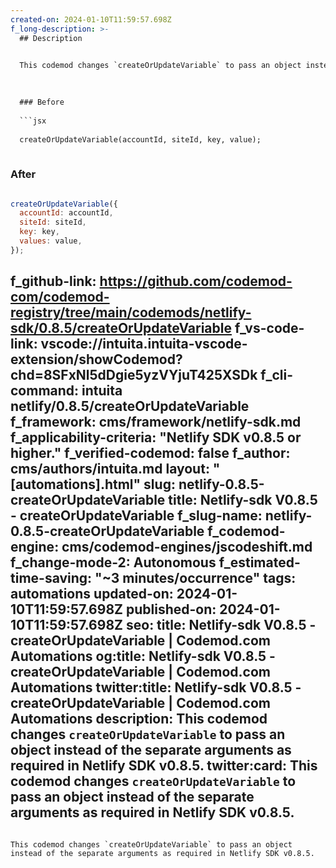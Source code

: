 ```yaml
---
created-on: 2024-01-10T11:59:57.698Z
f_long-description: >-
  ## Description
  

  This codemod changes `createOrUpdateVariable` to pass an object instead of the separate arguments as required in Netlify SDK v0.8.5.
  

  
  ### Before
  
  ```jsx
  
  createOrUpdateVariable(accountId, siteId, key, value);
  
  ```
  
  ### After
  
  ```jsx
  
  createOrUpdateVariable({
  	accountId: accountId,
  	siteId: siteId,
  	key: key,
  	values: value,
  });
  
  ```
f_github-link: https://github.com/codemod-com/codemod-registry/tree/main/codemods/netlify-sdk/0.8.5/createOrUpdateVariable
f_vs-code-link: vscode://intuita.intuita-vscode-extension/showCodemod?chd=8SFxNl5dDgie5yzVYjuT425XSDk
f_cli-command: intuita netlify/0.8.5/createOrUpdateVariable
f_framework: cms/framework/netlify-sdk.md
f_applicability-criteria: "Netlify SDK v0.8.5 or higher."
f_verified-codemod: false
f_author: cms/authors/intuita.md
layout: "[automations].html"
slug: netlify-0.8.5-createOrUpdateVariable
title: Netlify-sdk V0.8.5 - createOrUpdateVariable
f_slug-name: netlify-0.8.5-createOrUpdateVariable
f_codemod-engine: cms/codemod-engines/jscodeshift.md
f_change-mode-2: Autonomous
f_estimated-time-saving: "~3 minutes/occurrence"
tags: automations
updated-on: 2024-01-10T11:59:57.698Z
published-on: 2024-01-10T11:59:57.698Z
seo:
  title: Netlify-sdk V0.8.5 - createOrUpdateVariable | Codemod.com Automations
  og:title: Netlify-sdk V0.8.5 - createOrUpdateVariable | Codemod.com Automations
  twitter:title: Netlify-sdk V0.8.5 - createOrUpdateVariable | Codemod.com Automations
  description: This codemod changes `createOrUpdateVariable` to pass an object instead of the separate arguments as required in Netlify SDK v0.8.5.
  twitter:card: This codemod changes `createOrUpdateVariable` to pass an object instead of the separate arguments as required in Netlify SDK v0.8.5.
---
```

This codemod changes `createOrUpdateVariable` to pass an object instead of the separate arguments as required in Netlify SDK v0.8.5.